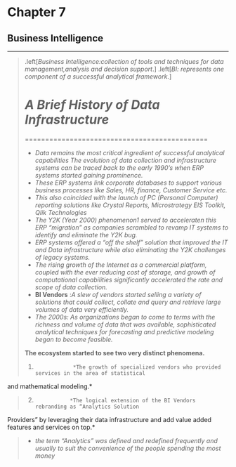 


# Chapter 7
## Business Intelligence
---
>.left[*Business Intelligence:collection of tools and techniques for data management,analysis and decision support*.]
>.left[*BI: represents one component of a successful analytical framework.*]
>
> # *A Brief History of Data Infrastructure* #
>=============================================
> - *Data remains the most critical ingredient of successful analytical capabilities 
  The evolution of data collection and infrastructure systems can be
  traced back to the early 1990’s when ERP systems started gaining prominence.*
> - *These ERP systems link corporate databases to support various business processes
 like Sales, HR, finance, Customer Service etc.*
> - *This also coincided with the launch of PC (Personal Computer)
 reporting solutions like Crystal Reports, Microstrategy EIS Toolkit, Qlik
Technologies*
> - *The Y2K (Year 2000) phenomenon1 served to acceleraten this ERP “migration” as companies scrambled to revamp IT systems to identify and eliminate the Y2K bug.*
> - *ERP systems offered a “off the shelf” solution that improved the IT and Data infrastructure while also eliminating the Y2K challenges of legacy systems.*
> - *The rising growth of the Internet as a commercial platform, coupled with the
ever reducing cost of storage, and growth of computational capabilities significantly
accelerated the rate and scope of data collection.*
> - **BI Vendors** :*A slew of vendors started selling a variety of solutions that could collect, collate
and query and retrieve large volumes of data very efficiently.*
> - *The 2000s: As organizations began to come to terms with the richness and volume
of data that was available, sophisticated analytical techniques for forecasting
and predictive modeling began to become feasible.*
>
> **The ecosystem started to see two very distinct phenomena.** 
>
> 1.                 *The growth of specialized vendors who provided services in the area of statistical
and mathematical modeling.*
> 2.                *The logical extension of the BI Vendors rebranding as “Analytics Solution
Providers” by leveraging their data infrastructure and add value added features
and services on top.*
> + *the term “Analytics” was defined and redefined frequently
and usually to suit the convenience of the people spending the most money*






